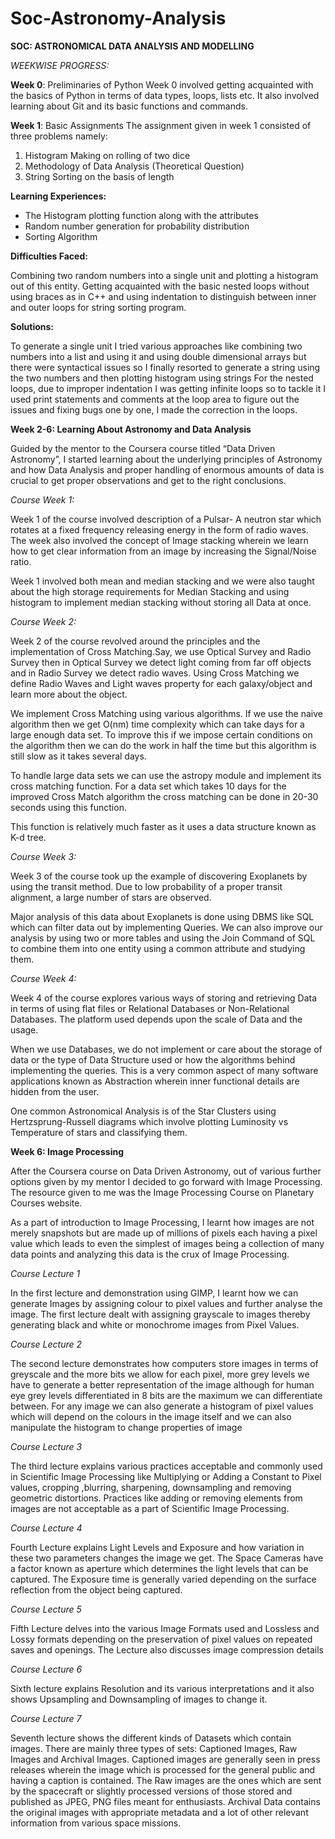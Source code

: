 # Soc-Astronomy-Analysis
<b>SOC: ASTRONOMICAL DATA ANALYSIS AND MODELLING</b>

<i>WEEKWISE PROGRESS:</i>

<b>Week 0</b>:
Preliminaries of Python
Week 0 involved getting acquainted with the basics of Python in terms of data types, loops, lists etc. It also involved learning about Git and its basic functions and commands.

<b>Week 1</b>:
Basic Assignments
The assignment given in week 1 consisted of three problems namely:
<ol>
<li>
Histogram Making on rolling of two dice
</li>
<li>
Methodology of Data Analysis (Theoretical Question)
</li>
<li>
String Sorting on the basis of length
</li>
</ol>

<b>Learning Experiences:</b>
<ul>
<li>
The Histogram plotting function along with the attributes
</li>
<li>
Random number generation for probability distribution
</li>
<li>
Sorting Algorithm
</li>
</ul>

<b>Difficulties Faced:</b>

Combining two random numbers into a single unit and plotting a histogram out of this entity.
Getting acquainted with the basic nested loops without using braces as in C++ and using indentation to distinguish between inner and outer loops for string sorting program.

<b>Solutions:</b>

To generate a single unit I tried various approaches like combining two numbers into a list and using it and using double dimensional arrays but there were syntactical issues so I finally resorted to generate a string using the two numbers and then plotting histogram using strings
For the nested loops, due to improper indentation I was getting infinite loops so to tackle it I used print statements and comments at the loop area to figure out the issues and fixing bugs one by one, I made the correction in the loops.

<b>Week 2-6: Learning About Astronomy and Data Analysis</b>

Guided by the mentor to the Coursera course titled “Data Driven Astronomy”, I started learning about the underlying principles of Astronomy and how Data Analysis and proper handling of enormous amounts of data is crucial to get proper observations and get to the right conclusions.

<i>Course Week 1:</i>

Week 1 of the course involved description of a Pulsar- A neutron star which rotates at a fixed frequency releasing energy in the form of radio waves. The week also involved the concept of Image stacking wherein we learn how to get clear information from an image by increasing the Signal/Noise ratio.

Week 1 involved both mean and median stacking and we were also taught about the high storage requirements for Median Stacking and using histogram to implement median stacking without storing all Data at once.

<i>Course Week 2:</i>

Week 2 of the course revolved around the principles and the implementation of Cross Matching.Say, we use Optical Survey and Radio Survey then in Optical Survey we detect light coming from far off objects and in Radio Survey we detect radio waves. Using Cross Matching we define Radio Waves and Light waves property for each galaxy/object and learn more about the object.

We implement Cross Matching using various algorithms. If we use the naive algorithm then we get O(nm) time complexity which can take days for a large enough data set. To improve this if we impose certain conditions on the algorithm then we can do the work in half the time but this algorithm is still slow as it takes several days.

To handle large data sets we can use the astropy module and implement its cross matching function. For a data set which takes 10 days for the improved Cross Match algorithm the cross matching can be done in 20-30 seconds using this function.

This function is relatively much faster as it uses a data structure known as K-d tree.

<i>Course Week 3:</i>

Week 3 of the course took up the example of discovering Exoplanets by using the transit method. Due to low probability of a proper transit alignment, a large number of stars are observed.

Major analysis of this data about Exoplanets is done using DBMS like SQL which can filter data out by implementing Queries. We can also improve our analysis by using two or more tables and using the Join Command of SQL to combine them into one entity using a common attribute and studying them.

<i>Course Week 4:</i>

Week 4 of the course explores various ways of storing and retrieving Data in terms of using flat files or Relational Databases or Non-Relational Databases. The platform used depends upon the scale of Data and the usage.

When we use Databases, we do not implement or care about the storage of data or the type of Data Structure used or how the algorithms behind implementing the queries. This is a very common aspect of many software applications known as Abstraction wherein inner functional details are hidden from the user.

One common Astronomical Analysis is of the Star Clusters using Hertzsprung-Russell diagrams which involve plotting Luminosity vs Temperature of stars and classifying them. 

<b>Week 6: Image Processing</b>

After the Coursera course on Data Driven Astronomy, out of various further options
given by my mentor I decided to  go forward with Image Processing. The resource given to me was the Image Processing Course on Planetary Courses website.

As a part of introduction to Image Processing, I learnt how images are not merely snapshots but are made up of millions of pixels each having a pixel value which leads to even the simplest of images being a collection of many data points and analyzing this data is the crux of Image Processing.

<i>Course Lecture 1</i>

In the first lecture and demonstration using GIMP, I learnt how we can generate Images by assigning colour to pixel values and further analyse the image. The first lecture dealt with assigning grayscale to images thereby generating black and white or monochrome images from Pixel Values.

<i>Course Lecture 2</i>

The second lecture demonstrates how computers store images in terms of greyscale and the more bits we allow for each pixel, more grey levels we have to generate a better representation of the image although for human eye grey levels differentiated in 8 bits are the maximum we can differentiate between. For any image we can also generate a histogram of pixel values which will depend on the colours in the image itself and we can also manipulate the histogram to change properties of image

<i>Course Lecture 3</i>

The third lecture explains various practices acceptable and commonly used in Scientific Image Processing like Multiplying or Adding a Constant to Pixel values, cropping ,blurring, sharpening, downsampling and removing geometric distortions. Practices like adding or removing elements from images are not acceptable as a part of Scientific Image Processing.

<i>Course Lecture 4</i>

Fourth Lecture explains Light Levels and Exposure and how variation in these two parameters changes the image we get. The Space Cameras have a factor known as aperture which determines the light levels that can be captured. The Exposure time is generally varied depending on the surface reflection from the object being captured.

<i>Course Lecture 5</i>

Fifth Lecture delves into the various Image Formats used and Lossless and Lossy formats depending on the preservation of pixel values on repeated saves and openings. The Lecture also discusses image compression details

<i>Course Lecture 6</i>

Sixth lecture explains Resolution and its various interpretations and it also shows Upsampling and Downsampling of images to change it.

<i>Course Lecture 7</i>

Seventh lecture shows the different kinds of Datasets which contain images. There are mainly three types of sets: Captioned Images, Raw Images and Archival Images. Captioned images are generally seen in press releases wherein the image which is processed for the general public and having a caption is contained. The Raw images are the ones which are sent by the spacecraft or slightly processed versions of those stored and published as JPEG, PNG files meant for enthusiasts. Archival Data contains the original images with appropriate metadata and a lot of other relevant information from various space missions.



